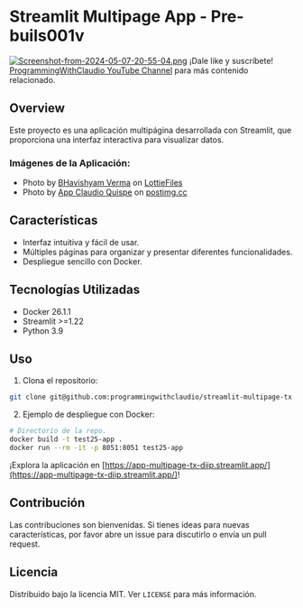 # Streamlit Multipage App - Pre-buils001v

[![Screenshot-from-2024-05-07-20-55-04.png](https://i.postimg.cc/D0PYwGZm/Screenshot-from-2024-05-07-20-55-04.png)](https://postimg.cc/Wqt79h0P)
¡Dale like y suscríbete! [ProgrammingWithClaudio YouTube Channel](https://www.youtube.com/@programmingwithclaudio/videos) para más contenido relacionado.

## Overview

Este proyecto es una aplicación multipágina desarrollada con Streamlit, que proporciona una interfaz interactiva para visualizar datos.

### Imágenes de la Aplicación:
- Photo by <a href="https://lottiefiles.com/lv06s75t3bahnm4s">BHavishyam Verma</a> on <a href="https://lottiefiles.com/animations">LottieFiles</a>
- Photo by <a href="https://postimg.cc/Wqt79h0P">App Claudio Quispe</a> on <a href="https://postimages.org/">postimg.cc</a>
## Características

- Interfaz intuitiva y fácil de usar.
- Múltiples páginas para organizar y presentar diferentes funcionalidades.
- Despliegue sencillo con Docker.

## Tecnologías Utilizadas

- Docker 26.1.1
- Streamlit >=1.22
- Python 3.9

## Uso

1. Clona el repositorio:

```bash
git clone git@github.com:programmingwithclaudio/streamlit-multipage-tx.git
```

2. Ejemplo de despliegue con Docker:

```bash
# Directorio de la repo.
docker build -t test25-app .
docker run --rm -it -p 8051:8051 test25-app
```

¡Explora la aplicación en [https://app-multipage-tx-diip.streamlit.app/](https://app-multipage-tx-diip.streamlit.app/)!



## Contribución

Las contribuciones son bienvenidas. Si tienes ideas para nuevas características, por favor abre un issue para discutirlo o envía un pull request.

## Licencia

Distribuido bajo la licencia MIT. Ver `LICENSE` para más información.

